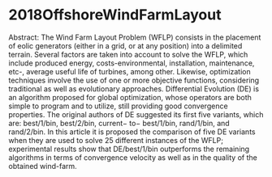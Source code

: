 # 2018OffshoreWindFarmLayout
Abstract: The Wind Farm Layout Problem (WFLP) consists in the placement of eolic generators (either in a grid, or at any position) into a delimited terrain. Several factors are taken into account to solve the WFLP, which include produced energy, costs-environmental, installation, maintenance, etc-, average useful life of turbines, among other. Likewise, optimization techniques involve the use of one or more objective functions, considering traditional as well as evolutionary approaches. Differential Evolution (DE) is an algorithm proposed for global optimization, whose operators are both simple to program and to utilize, still providing good convergence properties. The original authors of DE suggested its first five variants, which are: best/1/bin, best/2/bin, current− to− best/1/bin, rand/1/bin, and rand/2/bin. In this article it is proposed the comparison of five DE variants when they are used to solve 25 different instances of the WFLP; experimental results show that DE/best/1/bin outperforms the remaining algorithms in terms of convergence velocity as well as in the quality of the obtained wind-farm.
#
